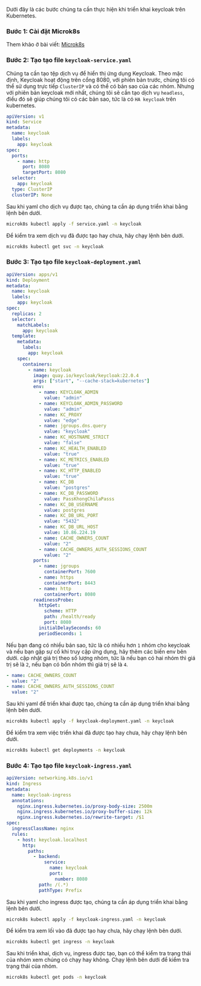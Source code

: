 Dưới đây là các bước chúng ta cần thực hiện khi triển khai keycloak trên Kubernetes.

### Bước 1: Cài đặt Microk8s

Them khảo ở bài viết: [Microk8s](https://ducduy.dev/categories/microk8s)

### Bước 2: Tạo tạo file `keycloak-service.yaml`

Chúng ta cần tạo tệp dịch vụ để hiển thị ứng dụng Keycloak. Theo mặc định, Keycloak hoạt động trên cổng 8080, với phiên bản trước, chúng tôi có thể sử dụng trực tiếp `ClusterIP` và có thể có bản sao của các nhóm. Nhưng với phiên bản keycloak mới nhất, chúng tôi sẽ cần tạo dịch vụ `headless`, điều đó sẽ giúp chúng tôi có các bản sao, tức là có `HA keycloak` trên kubernetes.

```yaml
apiVersion: v1
kind: Service
metadata:
  name: keycloak
  labels:
    app: keycloak
spec:
  ports:
    - name: http
      port: 8080
      targetPort: 8080
  selector:
    app: keycloak
  type: ClusterIP
  clusterIP: None
```

Sau khi yaml cho dịch vụ được tạo, chúng ta cần áp dụng triển khai bằng lệnh bên dưới.

```bash
microk8s kubectl apply -f service.yaml -n keycloak
```

Để kiểm tra xem dịch vụ đã được tạo hay chưa, hãy chạy lệnh bên dưới.

```bash
microk8s kubectl get svc -n keycloak
```

### Bước 3: Tạo tạo file `keycloak-deployment.yaml`

```yaml
apiVersion: apps/v1
kind: Deployment
metadata:
  name: keycloak
  labels:
    app: keycloak
spec:
  replicas: 2
  selector:
    matchLabels:
      app: keycloak
  template:
    metadata:
      labels:
        app: keycloak
    spec:
      containers:
        - name: keycloak
          image: quay.io/keycloak/keycloak:22.0.4
          args: ["start", "--cache-stack=kubernetes"]
          env:
            - name: KEYCLOAK_ADMIN
              value: "admin"
            - name: KEYCLOAK_ADMIN_PASSWORD
              value: "admin"
            - name: KC_PROXY
              value: "edge"
            - name: jgroups.dns.query
              value: "keycloak"
            - name: KC_HOSTNAME_STRICT
              value: "false"
            - name: KC_HEALTH_ENABLED
              value: "true"
            - name: KC_METRICS_ENABLED
              value: "true"
            - name: KC_HTTP_ENABLED
              value: "true"
            - name: KC_DB
              value: "postgres"
            - name: KC_DB_PASSWORD
              value: PassKhongChilaPasss
            - name: KC_DB_USERNAME
              value: postgres
            - name: KC_DB_URL_PORT
              value: "5432"
            - name: KC_DB_URL_HOST
              value: 10.86.224.19
            - name: CACHE_OWNERS_COUNT
              value: "2"
            - name: CACHE_OWNERS_AUTH_SESSIONS_COUNT
              value: "2"
          ports:
            - name: jgroups
              containerPort: 7600
            - name: https
              containerPort: 8443
            - name: http
              containerPort: 8080
          readinessProbe:
            httpGet:
              scheme: HTTP
              path: /health/ready
              port: 8080
            initialDelaySeconds: 60
            periodSeconds: 1
```

Nếu bạn đang có nhiều bản sao, tức là có nhiều hơn `1` nhóm cho keycloak và nếu bạn gặp sự cố khi truy cập ứng dụng, hãy thêm các biến env bên dưới. cập nhật giá trị theo số lượng nhóm, tức là nếu bạn có hai nhóm thì giá trị sẽ là `2`, nếu bạn có bốn nhóm thì giá trị sẽ là `4`.

```yaml
- name: CACHE_OWNERS_COUNT
  value: "2"
- name: CACHE_OWNERS_AUTH_SESSIONS_COUNT
  value: "2"
```

Sau khi yaml để triển khai được tạo, chúng ta cần áp dụng triển khai bằng lệnh bên dưới.

```bash
microk8s kubectl apply -f keycloak-deployment.yaml -n keycloak
```

Để kiểm tra xem việc triển khai đã được tạo hay chưa, hãy chạy lệnh bên dưới.

```bash
microk8s kubectl get deployments -n keycloak
```

### Bước 4: Tạo tạo file `keycloak-ingress.yaml`

```yaml
apiVersion: networking.k8s.io/v1
kind: Ingress
metadata:
  name: keycloak-ingress
  annotations:
    nginx.ingress.kubernetes.io/proxy-body-size: 2500m
    nginx.ingress.kubernetes.io/proxy-buffer-size: 12k
    nginx.ingress.kubernetes.io/rewrite-target: /$1
spec:
  ingressClassName: nginx
  rules:
    - host: keycloak.localhost
      http:
        paths:
          - backend:
              service:
                name: keycloak
                port:
                  number: 8080
            path: /(.*)
            pathType: Prefix
```

Sau khi yaml cho ingress được tạo, chúng ta cần áp dụng triển khai bằng lệnh bên dưới.

```bash
microk8s kubectl apply -f keycloak-ingress.yaml -n keycloak
```

Để kiểm tra xem lối vào đã được tạo hay chưa, hãy chạy lệnh bên dưới.

```bash
microk8s kubectl get ingress -n keycloak
```

Sau khi triển khai, dịch vụ, ingress được tạo, bạn có thể kiểm tra trạng thái của nhóm xem chúng có chạy hay không. Chạy lệnh bên dưới để kiểm tra trạng thái của nhóm.

```bash
microk8s kubectl get pods -n keycloak
```
